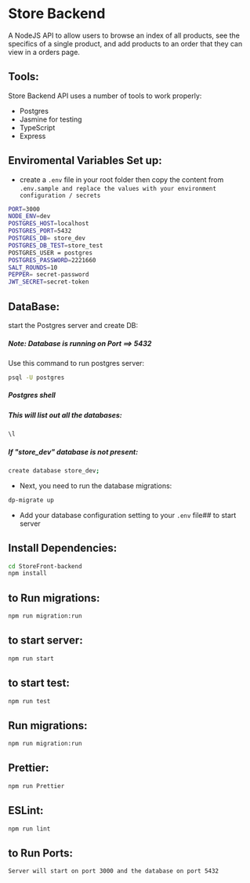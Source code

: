 # Store Backend
A NodeJS API to allow users to browse an index of all products, see the specifics of a single product, and add products to an order that they can view in a orders page.
 
## Tools:
Store Backend API uses a number of tools to work properly:
- Postgres
- Jasmine for testing
- TypeScript
- Express 
## Enviromental Variables Set up:
- create a `.env` file in your root folder then copy the content from  `.env.sample and replace the values with your environment configuration / secrets`
```sh
PORT=3000
NODE_ENV=dev
POSTGRES_HOST=localhost
POSTGRES_PORT=5432
POSTGRES_DB= store_dev
POSTGRES_DB_TEST=store_test
POSTGRES_USER = postgres
POSTGRES_PASSWORD=2221660
SALT_ROUNDS=10
PEPPER= secret-password
JWT_SECRET=secret-token
```
## DataBase:
start the Postgres server and create DB:
##### Note: Database is running on Port ==> 5432
Use this command to run postgres server:
```sh
psql -U postgres
```
##### Postgres shell
##### This will list out all the databases:
```sh
\l
```
##### If "store_dev" database is not present:
```sh
create database store_dev;
```
- Next, you need to run the database migrations:
```sh
dp-migrate up
```
- Add your database configuration setting to your `.env` file## to start server
## Install Dependencies:
```sh
cd StoreFront-backend
npm install
```
## to Run migrations:
```sh
npm run migration:run
```
## to start server:
```sh
npm run start
```
## to start test:
```sh
npm run test
```
## Run migrations:
```sh
npm run migration:run
```
## Prettier: 
```sh
npm run Prettier
```
## ESLint:
```sh
npm run lint
```
## to Run Ports:
```sh
Server will start on port 3000 and the database on port 5432
```
